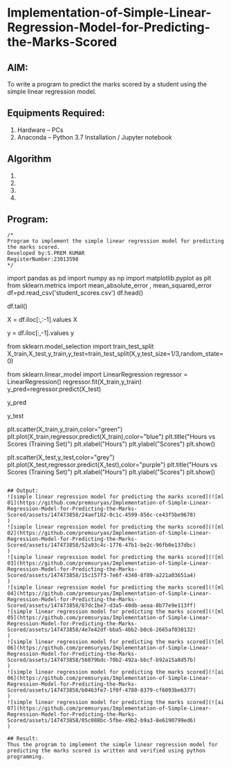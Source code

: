 # Implementation-of-Simple-Linear-Regression-Model-for-Predicting-the-Marks-Scored

## AIM:
To write a program to predict the marks scored by a student using the simple linear regression model.

## Equipments Required:
1. Hardware – PCs
2. Anaconda – Python 3.7 Installation / Jupyter notebook

## Algorithm
1. 
2. 
3. 
4. 

## Program:
```
/*
Program to implement the simple linear regression model for predicting the marks scored.
Developed by:S.PREM KUMAR 
RegisterNumber:23013598  
*/
```
import pandas as pd
import numpy as np
import matplotlib.pyplot as plt
from sklearn.metrics import mean_absolute_error , mean_squared_error
df=pd.read_csv('student_scores.csv')
df.head()

df.tail()

X = df.iloc[:,:-1].values
X

y = df.iloc[:,-1].values
y

from sklearn.model_selection import train_test_split
X_train,X_test,y_train,y_test=train_test_split(X,y,test_size=1/3,random_state=0)

from sklearn.linear_model import LinearRegression
regressor = LinearRegression()
regressor.fit(X_train,y_train)
y_pred=regressor.predict(X_test)

y_pred

y_test

plt.scatter(X_train,y_train,color="green")
plt.plot(X_train,regressor.predict(X_train),color="blue")
plt.title("Hours vs Scores (Training Set)")
plt.xlabel("Hours")
plt.ylabel("Scores")
plt.show()

plt.scatter(X_test,y_test,color="grey")
plt.plot(X_test,regressor.predict(X_test),color="purple")
plt.title("Hours vs Scores (Training Set)")
plt.xlabel("Hours")
plt.ylabel("Scores")
plt.show()

```

## Output:
![simple linear regression model for predicting the marks scored](![ml 01](https://github.com/premsuryas/Implementation-of-Simple-Linear-Regression-Model-for-Predicting-the-Marks-Scored/assets/147473858/24aef182-0c1c-4599-856c-ce43f5be9678)
)
![simple linear regression model for predicting the marks scored](![ml 02](https://github.com/premsuryas/Implementation-of-Simple-Linear-Regression-Model-for-Predicting-the-Marks-Scored/assets/147473858/52a93c4c-1776-47b1-be2c-96fb0e137dbc)
)
![simple linear regression model for predicting the marks scored](![ml 03](https://github.com/premsuryas/Implementation-of-Simple-Linear-Regression-Model-for-Predicting-the-Marks-Scored/assets/147473858/15c157f3-7e6f-4340-8f89-a221a03651a4)
)
![simple linear regression model for predicting the marks scored](![ml 04](https://github.com/premsuryas/Implementation-of-Simple-Linear-Regression-Model-for-Predicting-the-Marks-Scored/assets/147473858/87dc1be7-d3a5-40db-aeaa-8b77e9e113ff)
![simple linear regression model for predicting the marks scored](![ml 05](https://github.com/premsuryas/Implementation-of-Simple-Linear-Regression-Model-for-Predicting-the-Marks-Scored/assets/147473858/4e7e42df-bba5-4bb2-b0c6-2665af038132)
)
![simple linear regression model for predicting the marks scored](![ml 06](https://github.com/premsuryas/Implementation-of-Simple-Linear-Regression-Model-for-Predicting-the-Marks-Scored/assets/147473858/56079bdc-70b2-492a-bbcf-b92a15a8d57b)
)
![simple linear regression model for predicting the marks scored](![ai 06](https://github.com/premsuryas/Implementation-of-Simple-Linear-Regression-Model-for-Predicting-the-Marks-Scored/assets/147473858/b0463fe7-1f0f-4780-8379-cf6093be6377)
)
![simple linear regression model for predicting the marks scored](![ai 07](https://github.com/premsuryas/Implementation-of-Simple-Linear-Regression-Model-for-Predicting-the-Marks-Scored/assets/147473858/05c088bc-5fbe-49b2-b9a3-8e6190799ed6)
)

## Result:
Thus the program to implement the simple linear regression model for predicting the marks scored is written and verified using python programming.
